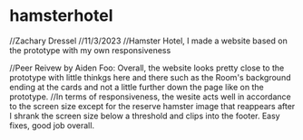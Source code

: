 # hamsterhotel
//Zachary Dressel
//11/3/2023
//Hamster Hotel, I made a website based on the prototype with my own responsiveness

//Peer Reivew by Aiden Foo: Overall, the website looks pretty close to the prototype with little thinkgs here and there such as the Room's background ending at the cards and not a little further down the page like on the prototype. 
//In terms of responsiveness, the wesite acts well in accordance to the screen size except for the reserve hamster image that reappears after I shrank the screen size below a threshold and clips into the footer. Easy fixes, good job overall. 
